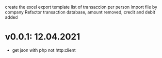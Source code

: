 create the excel export template
list of transaccion per person
Import file by company
Refactor transaction database, amount removed, credit and debit added

# v0.0.1: 12.04.2021
* get json with php not http:client


